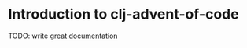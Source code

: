 # Introduction to clj-advent-of-code

TODO: write [great documentation](http://jacobian.org/writing/what-to-write/)
